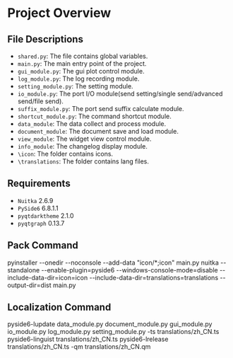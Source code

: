 # Project Overview

## File Descriptions
- `shared.py`: The file contains global variables.
- `main.py`: The main entry point of the project.
- `gui_module.py`: The gui plot control module.
- `log_module.py`: The log recording module.
- `setting_module.py`: The setting module.
- `io_module.py`: The port I/O module(send setting/single send/advanced send/file send).
- `suffix_module.py`: The port send suffix calculate module.
- `shortcut_module.py`: The command shortcut module.
- `data_module`: The data collect and process module.
- `document_module`: The document save and load module.
- `view_module`: The widget view control module.
- `info_module`: The changelog display module.
- `\icon`: The folder contains icons.
- `\translations`: The folder contains lang files.

## Requirements
- `Nuitka`                    2.6.9
- `PySide6`                   6.8.1.1
- `pyqtdarktheme`             2.1.0
- `pyqtgraph`                 0.13.7

## Pack Command
pyinstaller --onedir --noconsole --add-data "icon/*;icon" main.py
nuitka --standalone --enable-plugin=pyside6 --windows-console-mode=disable --include-data-dir=icon=icon --include-data-dir=translations=translations --output-dir=dist main.py

[//]: # (nuitka --standalone --enable-plugin=upx --upx-binary="D:\Program Files\upx-5.0.0-win64\upx.exe" --enable-plugin=pyside6 --windows-console-mode=disable --include-data-dir=icon=icon --include-data-dir=translations=translations --output-dir=dist main.py)

## Localization Command
pyside6-lupdate data_module.py document_module.py gui_module.py io_module.py log_module.py setting_module.py -ts translations/zh_CN.ts
pyside6-linguist translations/zh_CN.ts
pyside6-lrelease translations/zh_CN.ts -qm translations/zh_CN.qm

[//]: # (pyinstaller --onedir --noconsole --add-data "icon/*;icon" --icon=icon.ico main.py)
